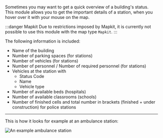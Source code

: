 Sometimes you may want to get a quick overview of a building's status.
This module allows you to get the important details of a station, when you hover over it with your mouse on the map.

:::danger Mapkit
Due to restrictions imposed by Mapkit, it is currently not possible to use this module with the map type `Mapkit`.
:::

The following information is included:
* Name of the building
* Number of parking spaces (for stations)
* Number of vehicles (for stations)
* Number of personnel / Number of required personnel (for stations)
* Vehicles at the station with
	* Status Code
	* Name
	* Vehicle type
* Number of available beds (hospitals)
* Number of available classrooms (schools)
* Number of finished cells and total number in brackets (finished + under construction) for police stations


***

This is how it looks for example at an ambulance station:

![An example ambulance station](exampleen_GB.png)